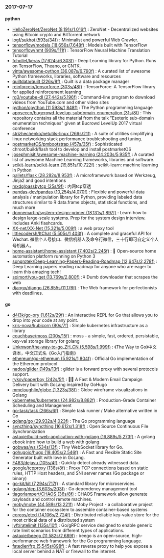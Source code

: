 ### 2017-07-17

#### python
* [HelloZeroNet/ZeroNet (8,191s/1,016f)](https://github.com/HelloZeroNet/ZeroNet) : ZeroNet - Decentralized websites using Bitcoin crypto and BitTorrent network
* [iogf/sukhoi (593s/34f)](https://github.com/iogf/sukhoi) : Minimalist and powerful Web Crawler.
* [tensorflow/models (18,656s/7,648f)](https://github.com/tensorflow/models) : Models built with TensorFlow
* [tensorflow/nmt (909s/111f)](https://github.com/tensorflow/nmt) : TensorFlow Neural Machine Translation Tutorial
* [fchollet/keras (17,624s/6,303f)](https://github.com/fchollet/keras) : Deep Learning library for Python. Runs on TensorFlow, Theano, or CNTK.
* [vinta/awesome-python (36,087s/6,790f)](https://github.com/vinta/awesome-python) : A curated list of awesome Python frameworks, libraries, software and resources
* [quiltdata/quilt (226s/8f)](https://github.com/quiltdata/quilt) : Quilt is a data package manager
* [reinforceio/tensorforce (303s/48f)](https://github.com/reinforceio/tensorforce) : TensorForce: A TensorFlow library for applied reinforcement learning
* [rg3/youtube-dl (27,442s/5,196f)](https://github.com/rg3/youtube-dl) : Command-line program to download videos from YouTube.com and other video sites
* [python/cpython (11,593s/1,848f)](https://github.com/python/cpython) : The Python programming language
* [appsecco/bugcrowd-levelup-subdomain-enumeration (31s/8f)](https://github.com/appsecco/bugcrowd-levelup-subdomain-enumeration) : This repository contains all the material from the talk "Esoteric sub-domain enumeration techniques" given at Bucrowd LevelUp 2017 virtual conference
* [strizhechenko/netutils-linux (269s/21f)](https://github.com/strizhechenko/netutils-linux) : A suite of utilities simplilfying linux networking stack performance troubleshooting and tuning.
* [postmarketOS/pmbootstrap (457s/35f)](https://github.com/postmarketOS/pmbootstrap) : Sophisticated chroot/build/flash tool to develop and install postmarketOS
* [josephmisiti/awesome-machine-learning (24,203s/5,935f)](https://github.com/josephmisiti/awesome-machine-learning) : A curated list of awesome Machine Learning frameworks, libraries and software.
* [scikit-learn/scikit-learn (19,851s/10,722f)](https://github.com/scikit-learn/scikit-learn) : scikit-learn: machine learning in Python
* [pallets/flask (28,282s/8,953f)](https://github.com/pallets/flask) : A microframework based on Werkzeug, Jinja2 and good intentions
* [mxdg/passbytcp (25s/9f)](https://github.com/mxdg/passbytcp) : 内网tcp穿透
* [pandas-dev/pandas (10,254s/4,070f)](https://github.com/pandas-dev/pandas) : Flexible and powerful data analysis / manipulation library for Python, providing labeled data structures similar to R data.frame objects, statistical functions, and much more
* [donnemartin/system-design-primer (18,131s/1,897f)](https://github.com/donnemartin/system-design-primer) : Learn how to design large-scale systems. Prep for the system design interview. Includes Anki flashcards.
* [XX-net/XX-Net (15,321s/5,009f)](https://github.com/XX-net/XX-Net) : a web proxy tool
* [littlecodersh/ItChat (5,505s/1,403f)](https://github.com/littlecodersh/ItChat) : A complete and graceful API for Wechat. 微信个人号接口、微信机器人及命令行微信，三十行即可自定义个人号机器人。
* [home-assistant/home-assistant (7,402s/2,245f)](https://github.com/home-assistant/home-assistant) : 🏡 Open-source home automation platform running on Python 3
* [songrotek/Deep-Learning-Papers-Reading-Roadmap (12,647s/2,278f)](https://github.com/songrotek/Deep-Learning-Papers-Reading-Roadmap) : Deep Learning papers reading roadmap for anyone who are eager to learn this amazing tech!
* [soimort/you-get (13,769s/2,800f)](https://github.com/soimort/you-get) : ⏬ Dumb downloader that scrapes the web
* [django/django (26,855s/11,176f)](https://github.com/django/django) : The Web framework for perfectionists with deadlines.

#### go
* [d4l3k/go-pry (1,612s/29f)](https://github.com/d4l3k/go-pry) : An interactive REPL for Go that allows you to drop into your code at any point.
* [kris-nova/kubicorn (80s/7f)](https://github.com/kris-nova/kubicorn) : Simple kubernetes infrastructure as a library
* [couchbase/moss (200s/15f)](https://github.com/couchbase/moss) : moss - a simple, fast, ordered, persistable, key-val storage library for golang
* [Unknwon/the-way-to-go_ZH_CN (5,598s/1,999f)](https://github.com/Unknwon/the-way-to-go_ZH_CN) : 《The Way to Go》中文译本，中文正式名《Go入门指南》
* [ethereum/go-ethereum (5,921s/1,804f)](https://github.com/ethereum/go-ethereum) : Official Go implementation of the Ethereum protocol
* [nadoo/glider (149s/13f)](https://github.com/nadoo/glider) : glider is a forward proxy with several protocols support.
* [rykov/paperboy (242s/5f)](https://github.com/rykov/paperboy) : 💌💨 A Fast & Modern Email Campaign Delivery built with GoLang inspired by GoHugo
* [mmcloughlin/globe (1,323s/38f)](https://github.com/mmcloughlin/globe) : Globe wireframe visualizations in Golang
* [kubernetes/kubernetes (24,982s/8,882f)](https://github.com/kubernetes/kubernetes) : Production-Grade Container Scheduling and Management
* [go-task/task (266s/6f)](https://github.com/go-task/task) : Simple task runner / Make alternative written in Go
* [golang/go (29,932s/4,023f)](https://github.com/golang/go) : The Go programming language
* [syncthing/syncthing (16,612s/1,318f)](https://github.com/syncthing/syncthing) : Open Source Continuous File Synchronization
* [astaxie/build-web-application-with-golang (16,889s/5,273f)](https://github.com/astaxie/build-web-application-with-golang) : A golang ebook intro how to build a web with golang
* [gobwas/ws (534s/13f)](https://github.com/gobwas/ws) : Tiny WebSocket library for Go.
* [gohugoio/hugo (18,405s/2,546f)](https://github.com/gohugoio/hugo) : A Fast and Flexible Static Site Generator built with love in GoLang.
* [F483/dejavu (105s/4f)](https://github.com/F483/dejavu) : Quickly detect already witnessed data.
* [google/tcpproxy (138s/8f)](https://github.com/google/tcpproxy) : Proxy TCP connections based on static rules, HTTP Host headers, and SNI server names (Go package or binary)
* [go-kit/kit (7,294s/717f)](https://github.com/go-kit/kit) : A standard library for microservices.
* [golang/dep (3,603s/203f)](https://github.com/golang/dep) : Go dependency management tool
* [tiagorlampert/CHAOS (36s/8f)](https://github.com/tiagorlampert/CHAOS) : CHAOS Framework allow generate payloads and control remote machines.
* [moby/moby (44,588s/13,221f)](https://github.com/moby/moby) : Moby Project - a collaborative project for the container ecosystem to assemble container-based systems
* [coreos/etcd (14,106s/2,724f)](https://github.com/coreos/etcd) : Distributed reliable key-value store for the most critical data of a distributed system
* [lyft/ratelimit (135s/10f)](https://github.com/lyft/ratelimit) : Go/gRPC service designed to enable generic rate limit scenarios from different types of applications.
* [astaxie/beego (11,582s/2,689f)](https://github.com/astaxie/beego) : beego is an open-source, high-performance web framework for the Go programming language.
* [fatedier/frp (5,545s/898f)](https://github.com/fatedier/frp) : A fast reverse proxy to help you expose a local server behind a NAT or firewall to the internet.
